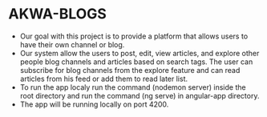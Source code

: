# AKWA-BLOGS

- Our goal with this project is to provide a platform that allows users to have their own channel or blog.
- Our system allow the users to post, edit, view articles, and explore other people blog channels and articles based on search tags. The user can subscribe for blog channels from the explore feature and can read articles from his feed or add them to read later list.
- To run the app localy run the command (nodemon server) inside the root directory and run the command (ng serve) in angular-app directory.
- The app will be running locally on port 4200.

